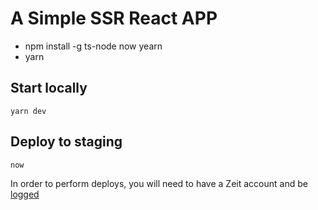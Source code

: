 # A Simple SSR React APP  
  
- npm install -g ts-node now yearn  
- yarn  
  
## Start locally  
  
```  
yarn dev  
```  
## Deploy to staging  
```  
now  
```  
In order to perform deploys, you will need to have a Zeit account and be [logged](https://zeit.co/docs/now-cli#commands/login)
